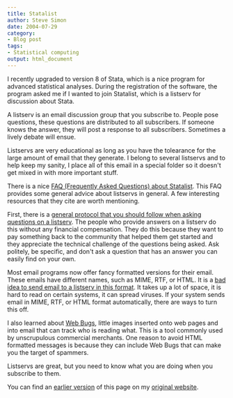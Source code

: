 ```yaml
---
title: Statalist
author: Steve Simon
date: 2004-07-29
category:
- Blog post
tags:
- Statistical computing
output: html_document
---
```

I recently upgraded to version 8 of Stata, which is a nice program for
advanced statistical analyses. During the registration of the software,
the program asked me if I wanted to join Statalist, which is a listserv
for discussion about Stata.

A listserv is an email discussion group that you subscribe to. People
pose questions, these questions are distributed to all subscribers. If
someone knows the answer, they will post a response to all subscribers.
Sometimes a lively debate will ensue.

Listservs are very educational as long as you have the tolearance for
the large amount of email that they generate. I belong to several
listservs and to help keep my sanity, I place all of this email in a
special folder so it doesn\'t get mixed in with more important stuff.

There is a nice [FAQ (Frequently Asked Questions) about
Statalist](http://www.stata.com/support/faqs/res/statalist.html). This
FAQ provides some general advice about listservs in general. A few
interesting resources that they cite are worth mentioning.

First, there is a [general protocol that you should follow when asking
questions on a
listserv](http://www.catb.org/~esr/faqs/smart-questions.html). The
people who provide answers on a listserv do this without any financial
compensation. They do this because they want to pay something back to
the community that helped them get started and they appreciate the
technical challenge of the questions being asked. Ask politely, be
specific, and don\'t ask a question that has an answer you can easily
find on your own.

Most email programs now offer fancy formatted versions for their email.
These emails have different names, such as MIME, RTF, or HTML. It is a
[bad idea to send email to a listserv in this
format](http://expita.com/nomime.html). It takes up a lot of space, it
is hard to read on certain systems, it can spread viruses. If your
system sends email in MIME, RTF, or HTML format automatically, there are
ways to turn this off.

I also learned about [Web
Bugs](http://www.eff.org/Privacy/Marketing/web_bug.html), little images
inserted onto web pages and into email that can track who is reading
what. This is a tool commonly used by unscrupulous commercial merchants.
One reason to avoid HTML formatted messages is because they can include
Web Bugs that can make you the target of spammers.

Listservs are great, but you need to know what you are doing when you
subscribe to them.

You can find an [earlier version](http://www.pmean.com/04/stata.html) of this page on my [original website](http://www.pmean.com/original_site.html).
